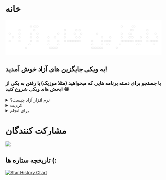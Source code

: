 # خانه

<img src="Logo/README_Image.png"><br>

<h2>به ویکی جایگزین های آزاد خوش آمدید!</h2>
<h3>
با جستجو برای دسته برنامه هایی که میخواهید (مثلا موزیک) یا رفتن به یکی از بخش های ویکی شروع کنید! 😁
</h3>

<details>
    <summary>نرم افزار آزاد چیست؟</summary>
    <p>
    « نرم‌افزار آزاد» درباره آزادی است، نه قیمت. برای درک بهتر باید به معنای
    «آزاد» در «آزادی بیان» فکر کنید، نه در «آبجو مجانی».
    </p>

    <p>
    نرم‌افزار آزاد در مورد آزادی کاربران برای اجرا، کپی، توزیع، بررسی، تغییر و
    بهبود دادن نرم‌افزار می‌باشد. بطور دقیق‌تر نرم‌افزار آزاد به چهار نوع آزادی
    برای کاربران یک نرم‌افزار اشاره می‌کند:
    </p>

    <ul>
    <li>آزادی برای اجرای برنامه برای هر منظوری (آزادی ۰)</li>
    <li>آزادی برای مطالعه و بررسی چگونگی عملکرد برنامه و تغییر آن برای نیاز خود
    (آزادی ۱). دسترسی به کد منبع یک پیش‌شرط برای این آزادی می‌باشد.
    </li>
    <li>آزادی برای توزیع مجدد کپی‌هایی از آن، بنابراین شما می‌توانید به همسایگان خود
    کمک کنید (آزادی ۲).
    </li>
    <li>آزادی برای بهبود برنامه و انتشار این تغییرات برای عموم، بنابراین تمام جامعه
    از آن بهره می‌برند (آزادی ۳). دسترسی به کد منبع یک پیش‌شرط برای این آزادی
    می‌باشد.
    </li>
    </ul>

    <p>در صورتی برنامه‌ای یک نرم‌افزار آزاد به شمار می‌آید که کاربران آن همه این
    آزادی‌ها را داشته باشند. بنابراین شما باید برای توزیع مجدد کپی‌هایی از آن،
    خواه با اصلاحات و تغییرات و خواه بدون آن، خواه رایگان و خواه در ازای دریافت
    وجهی، برای هر شخصی و در هر جایی آزاد
    باشید. آزاد بودن برای انجام این کارها (در میان کارهای دیگر) به این معنی است
    که شما مجبور به درخواست و پرداخت هزینه برای مجوز نیستید.
    </p>

    <p>
    شما همچنین باید این آزادی را داشته باشید تا در برنامه تغییراتی ایجاد کنید و
    حتی بدون اشاره به وجود آنها، از آنها بطور خصوصی و برای کار خود استفاده
    کنید. اگر هم تغییرات خود را منتشر کردید، نباید ملزم به اعلام آن به شخص خاص و
    یا به روش خاصی باشید.
    </p>

    <h2><a href="https://www.gnu.org/philosophy/free-sw.fa.html">خواندن ادامه متن در وبسایت گنو...</a></h2>
</details>

<details>
    <summary>کردیت</summary>
    <h3>مشارکت کنندگان این پروژه<br>
    پروژه <a href="https://github.com/offa/android-foss">offa/android-foss</a>
    </h3>
</details>

<details>
    <summary>برای انجام</summary>
    - اضافه کردن صفحه نحوه مشارکت <br>
    - تعمیر فایل README نمایش داده شده در صفحه گیت هاب پروژه <br>
</details>

# مشارکت کنندگان
<a href="https://github.com/nimafanniasl/FreeSoftwareAlts/graphs/contributors">
  <img src="https://contrib.rocks/image?repo=nimafanniasl/FreeSoftwareAlts" />
</a>

## تاریخچه ستاره ها (:


[![Star History Chart](https://api.star-history.com/svg?repos=nimafanniasl/FreeSoftwareAlts&type=Date)](https://star-history.com/#nimafanniasl/FreeSoftwareAlts&Date)
